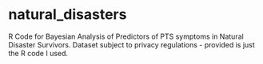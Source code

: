 # natural_disasters
R Code for Bayesian Analysis of Predictors of PTS symptoms in Natural Disaster Survivors. Dataset subject to privacy regulations - provided is just the R code I used.
